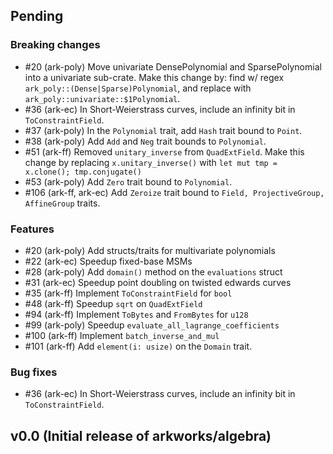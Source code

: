 
## Pending

### Breaking changes
- #20 (ark-poly) Move univariate DensePolynomial and SparsePolynomial into a 
    univariate sub-crate. Make this change by:
    find w/ regex `ark_poly::(Dense|Sparse)Polynomial`, and replace with `ark_poly::univariate::$1Polynomial`.
- #36 (ark-ec) In Short-Weierstrass curves, include an infinity bit in `ToConstraintField`.
- #37 (ark-poly) In the `Polynomial` trait, add `Hash` trait bound to `Point`.
- #38 (ark-poly) Add `Add` and `Neg` trait bounds to `Polynomial`.
- #51 (ark-ff) Removed `unitary_inverse` from `QuadExtField`. Make this change by
    replacing `x.unitary_inverse()` with `let mut tmp = x.clone(); tmp.conjugate()`
- #53 (ark-poly) Add `Zero` trait bound to `Polynomial`.
- #106 (ark-ff, ark-ec) Add `Zeroize` trait bound to `Field, ProjectiveGroup, AffineGroup` traits.

### Features
- #20 (ark-poly) Add structs/traits for multivariate polynomials
- #22 (ark-ec) Speedup fixed-base MSMs
- #28 (ark-poly) Add `domain()` method on the `evaluations` struct
- #31 (ark-ec) Speedup point doubling on twisted edwards curves
- #35 (ark-ff) Implement `ToConstraintField` for `bool`
- #48 (ark-ff) Speedup `sqrt` on `QuadExtField`
- #94 (ark-ff) Implement `ToBytes` and `FromBytes` for `u128`
- #99 (ark-poly) Speedup `evaluate_all_lagrange_coefficients`
- #100 (ark-ff) Implement `batch_inverse_and_mul`
- #101 (ark-ff) Add `element(i: usize)` on the `Domain` trait.

### Bug fixes
- #36 (ark-ec) In Short-Weierstrass curves, include an infinity bit in `ToConstraintField`.


## v0.0 (Initial release of arkworks/algebra)

